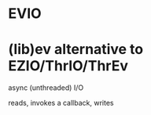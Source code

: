 # EVIO
(lib)ev alternative to EZIO/ThrIO/ThrEv
==========
async (unthreaded) I/O

reads, invokes a callback, writes
